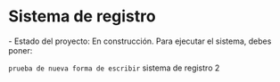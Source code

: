 <h1>Sistema de registro</h1>
- Estado del proyecto: En construcción.
Para ejecutar el sistema, debes poner:

``` prueba de nueva forma de escribir ```
sistema de registro 2

